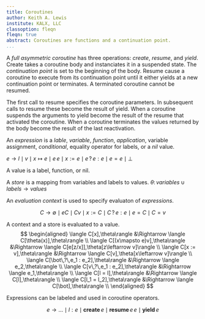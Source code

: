 ```yaml
---
title: Coroutines
author: Keith A. Lewis
institute: KALX, LLC
classoption: fleqn
fleqn: true
abstract: Coroutines are functions and a continuation point.
...
```


A _full asymmetric coroutine_ has three operations: _create_, _resume_, and _yield_.
Create takes a coroutine body and instanciates it in a suspended state.
The _continuation point_ is set to the beginning of the body. Resume cause a
coroutine to execute from its continuation point until it either yields
at a new continuation point or terminates. A terminated coroutine cannot be resumed.

The first call to resume specifies the coroutine parameters. In subsequent calls to
resume these become the result of yield. When a coroutine suspends the arguments
to yield become the result of the resume that activated the coroutine.
When a coroutine terminates the values returned by the body become the result
of the last reactivation.

An _expression_ is a _lable_, _variable_, _function_, _application_, variable assignment, _conditional_,
equality operator for labels, or a _nil_ value.

$e \to l\mid v\mid x\mapsto e\mid e\,e\mid x := e\mid e\,?\,e : e\mid e = e\mid \bot$

A value is a label, function, or nil.

A _store_ is a mapping from variables and labels to values.
$\theta\colon\mathit{variables}\cup\mathit{labels}\to\mathit{values}$

An _evaluation context_ is used to specify evaluaton of _expressions_.

$$
C \to \emptyset\mid e C\mid C v\mid x := C\mid  C\,?\,e : e\mid e = C\mid C = v
$$

A context and a store is evaluated to a value.
$$
\begin{aligned}
	\langle C[x],\theta\rangle &\Rightarrow \langle C[\theta(x)],\theta\rangle \\
	\langle C[(x\mapsto e)v],\theta\rangle &\Rightarrow \langle C[e[z/x]],\theta[z\leftarrow v]\rangle \\
	\langle C[x := v],\theta\rangle &\Rightarrow \langle C[v],\theta[x\leftarrow v]\rangle \\
	\langle C[\bot\,?\,e_1 : e_2],\theta\rangle &\Rightarrow \langle e_2,\theta\rangle \\
	\langle C[v\,?\,e_1 : e_2],\theta\rangle &\Rightarrow \langle e_1,\theta\rangle \\
	\langle C[l = l],\theta\rangle &\Rightarrow \langle C[l],\theta\rangle \\
	\langle C[l_1 = l_2],\theta\rangle &\Rightarrow \langle C[\bot],\theta\rangle \\
\end{aligned}
$$

Expressions can be labeled and used in coroutine operators.

$$
e \to \dots\mid l:e\mid \mathbf{create}\,e\mid \mathbf{resume}\,e\,e\mid \mathbf{yield}\,e
$$
